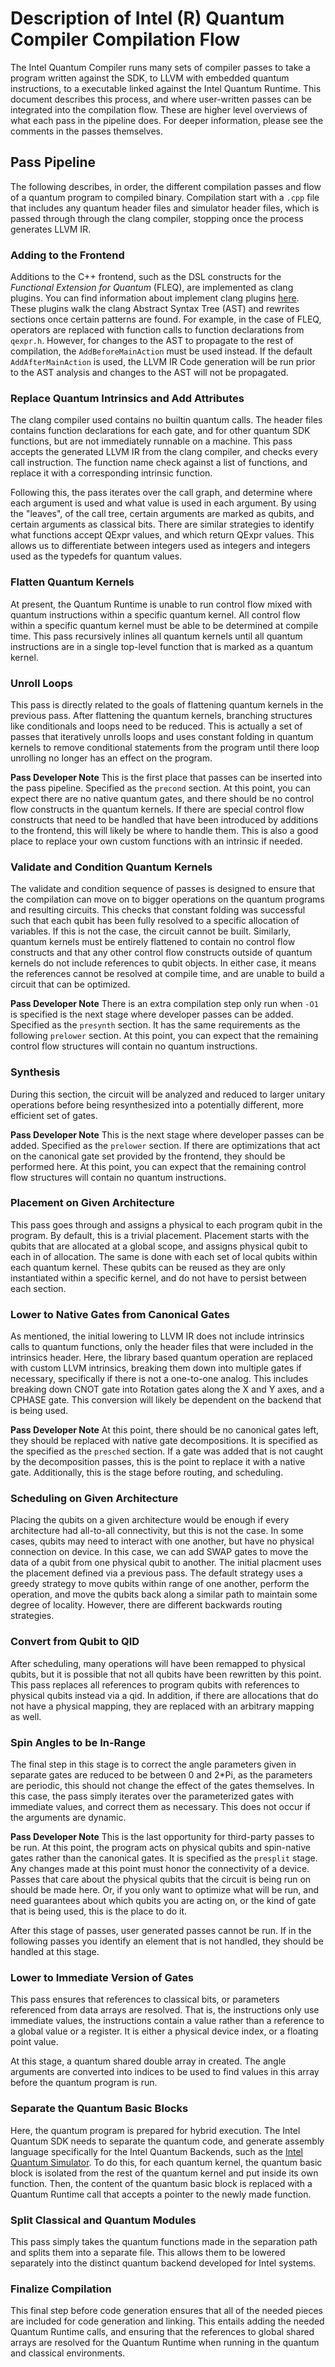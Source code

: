 # Description of Intel (R) Quantum Compiler Compilation Flow

The Intel Quantum Compiler runs many sets of compiler passes to take a program written against the SDK, to LLVM with embedded quantum instructions, to a executable linked against the Intel Quantum Runtime.  This document describes this process, and where user-written passes can be integrated into the compilation flow.  These are higher level overviews of what each pass in the pipeline does.  For deeper information, please see the comments in the passes themselves.

## Pass Pipeline
The following describes, in order, the different compilation passes and flow of a quantum program to compiled binary. Compilation start with a `.cpp` file that includes any quantum header files and simulator header files, which is passed through through the clang compiler, stopping once the process generates LLVM IR.

### Adding to the Frontend
Additions to the C++ frontend, such as the DSL constructs for the _Functional Extension for Quantum_ (FLEQ), are implemented as clang plugins.  You can find information about implement clang plugins [here](https://clang.llvm.org/docs/ClangPlugins.html).  These plugins walk the clang Abstract Syntax Tree (AST) and rewrites sections once certain patterns are found.  For example, in the case of FLEQ, operators are replaced with function calls to function declarations from `qexpr.h`.  However, for changes to the AST to propagate to the rest of compilation, the `AddBeforeMainAction` must be used instead.  If the default `AddAfterMainAction` is used, the LLVM IR Code generation will be run prior to the AST analysis and changes to the AST will not be propagated.

### Replace Quantum Intrinsics and Add Attributes
The clang compiler used contains no builtin quantum calls.  The header files contains function declarations for each gate, and for other quantum SDK functions, but are not immediately runnable on a machine.  This pass accepts the generated LLVM IR from the clang compiler, and checks every call instruction.  The function name check against a list of functions, and replace it with a corresponding intrinsic function.

Following this, the pass iterates over the call graph, and determine where each argument is used and what value is used in each argument.  By using the "leaves", of the call tree, certain arguments are marked as qubits, and certain arguments as classical bits.  There are similar strategies to identify what functions accept QExpr values, and which return QExpr values.  This allows us to differentiate between integers used as integers and integers used as the typedefs for quantum values.

### Flatten Quantum Kernels
At present, the Quantum Runtime is unable to run control flow mixed with quantum instructions within a specific quantum kernel.  All control flow within a specific quantum kernel must be able to be determined at compile time.  This pass recursively inlines all quantum kernels until all quantum instructions are in a single top-level function that is marked as a quantum kernel.

### Unroll Loops
This pass is directly related to the goals of flattening quantum kernels in the previous pass.  After flattening the quantum kernels, branching structures like conditionals and loops need to be reduced.  This is actually a set of passes that iteratively unrolls loops and uses constant folding in quantum kernels to remove conditional statements from the program until there loop unrolling no longer has an effect on the program.

**Pass Developer Note**
This is the first place that passes can be inserted into the pass pipeline. Specified as the `precond` section. At this point, you can expect there are no native quantum gates, and there should be no control flow constructs in the quantum kernels.  If there are special control flow constructs that need to be handled that have been introduced by additions to the frontend, this will likely be where to handle them.  This is also a good place to replace your own custom functions with an intrinsic if needed. 

### Validate and Condition Quantum Kernels
The validate and condition sequence of passes is designed to ensure that the compilation can move on to bigger operations on the quantum programs and resulting circuits.  This checks that constant folding was successful such that each qubit has been fully resolved to a specific allocation of variables.  If this is not the case, the circuit cannot be built.  Similarly, quantum kernels must be entirely flattened to contain no control flow constructs and that any other control flow constructs outside of quantum kernels do not include references to qubit objects.  In either case, it means the references cannot be resolved at compile time, and are unable to build a circuit that can be optimized.

**Pass Developer Note**
There is an extra compilation step only run when `-O1` is specified is the next stage where developer passes can be added.  Specified as the `presynth` section. It has the same requirements as the following `prelower` section. At this point, you can expect that the remaining control flow structures will contain no quantum instructions.

### Synthesis
During this section, the circuit will be analyzed and reduced to larger unitary operations before being resynthesized into a potentially different, more efficient set of gates.

**Pass Developer Note**
This is the next stage where developer passes can be added.  Specified as the `prelower` section. If there are optimizations that act on the canonical gate set provided by the frontend, they should be performed here.  At this point, you can expect that the remaining control flow structures will contain no quantum instructions.

### Placement on Given Architecture
This pass goes through and assigns a physical to each program qubit in the program. By default, this is a trivial placement.  Placement starts with the qubits that are allocated at a global scope, and assigns physical qubit to each in of allocation.  The same is done with each set of local qubits within each quantum kernel.  These qubits can be reused as they are only instantiated within a specific kernel, and do not have to persist between each section.

### Lower to Native Gates from Canonical Gates
As mentioned, the initial lowering to LLVM IR does not include intrinsics calls to quantum functions, only the header files that were included in the intrinsics header.  Here, the library based quantum operation are replaced with custom LLVM intrinsics, breaking them down into multiple gates if necessary, specifically if there is not a one-to-one analog.  This includes breaking down CNOT gate into Rotation gates along the X and Y axes, and a CPHASE gate.  This conversion will likely be dependent on the backend that is being used.

**Pass Developer Note**
At this point, there should be no canonical gates left, they should be replaced with native gate decompositions.  It is specified as the specified as the `presched` section. If a gate was added that is not caught by the decomposition passes, this is the point to replace it with a native gate.  Additionally, this is the stage before routing, and scheduling.

### Scheduling on Given Architecture
Placing the qubits on a given architecture would be enough if every architecture had all-to-all connectivity, but this is not the case.  In some cases, qubits may need to interact with one another, but have no physical connection on device. In this case, we can add SWAP gates to move the data of a qubit from one physical qubit to another.  The initial placment uses the placement defined via a previous pass.  The default strategy uses a greedy strategy to move qubits within range of one another, perform the operation, and move the qubits back along a similar path to maintain some degree of locality.  However, there are different backwards routing strategies.

### Convert from Qubit to QID
After scheduling, many operations will have been remapped to physical qubits, but it is possible that not all qubits have been rewritten by this point.  This pass replaces all references to program qubits with references to physical qubits instead via a qid.  In addition, if there are allocations that do not have a physical mapping, they are replaced with an arbitrary mapping as well.

### Spin Angles to be In-Range
The final step in this stage is to correct the angle parameters given in separate gates are reduced to be between 0 and 2*Pi, as the parameters are periodic, this should not change the effect of the gates themselves. In this case, the pass simply iterates over the parameterized gates with immediate values, and correct them as necessary.  This does not occur if the arguments are dynamic.

**Pass Developer Note**
This is the last opportunity for third-party passes to be run.  At this point, the program acts on physical qubits and spin-native gates rather than the canonical gates.  It is specified as the `presplit` stage. Any changes made at this point must honor the connectivity of a device.  Passes that care about the physical qubits that the circuit is being run on should be made here.  Or, if you only want to optimize what will be run, and need guarantees about which qubits you are acting on, or the kind of gate that is being used, this is the place to do it.

After this stage of passes, user generated passes cannot be run.  If in the following passes you identify an element that is not handled, they should be handled at this stage.

### Lower to Immediate Version of Gates
This pass ensures that references to classical bits, or parameters referenced from data arrays are resolved.  That is, the instructions only use immediate values, the instructions contain a value rather than a reference to a global value or a register.  It is either a physical device index, or a floating point value.

At this stage, a quantum shared double array in created.  The angle arguments are converted into indices to be used to find values in this array before the quantum program is run.

### Separate the Quantum Basic Blocks
Here, the quantum program is prepared for hybrid execution.  The Intel Quantum SDK needs to separate the quantum code, and generate assembly language specifically for the Intel Quantum Backends, such as the [Intel Quantum Simulator](https://intel-qs.readthedocs.io/en/docs/index.html).  To do this, for each quantum kernel, the quantum basic block is isolated from the rest of the quantum kernel and put inside its own function.  Then, the content of the quantum basic block is replaced with a Quantum Runtime call that accepts a pointer to the newly made function.

### Split Classical and Quantum Modules
This pass simply takes the quantum functions made in the separation path and splits them into a separate file.  This allows them to be lowered separately into the distinct quantum backend developed for Intel systems.

### Finalize Compilation
This final step before code generation ensures that all of the needed pieces are included for code generation and linking.  This entails adding the needed Quantum Runtime calls, and ensuring that the references to global shared arrays are resolved for the Quantum Runtime when running in the quantum and classical environments.
